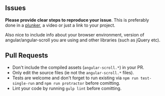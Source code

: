 Issues
------

**Please provide clear steps to reproduce your issue**. This is preferably done in a [plunker](http://plnkr.co/), a video or just a link to your project.

Also nice to include info about your browser environment, version of angular/angular-scroll you are using and other libraries (such as jQuery etc).


Pull Requests
-------------

* Don't include the compiled assets (`angular-scroll.*`) in your PR.
* Only edit the source files (ie not the `angular-scroll.*` files).
* Tests are welcome and don't forget to run existing via `npm run test-single-run` and `npm run protractor` before comitting.
* Lint your code by running `gulp lint` before comitting.
